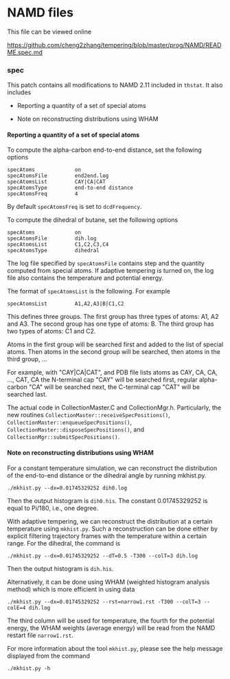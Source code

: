 # NAMD files

This file can be viewed online

https://github.com/cheng2zhang/tempering/blob/master/prog/NAMD/README.spec.md

### spec

This patch contains all modifications to NAMD 2.11 included in `thstat`.
It also includes

 * Reporting a quantity of a set of special atoms

 * Note on reconstructing distributions using WHAM

#### Reporting a quantity of a set of special atoms


To compute the alpha-carbon end-to-end distance,
set the following options
```
specAtoms             on
specAtomsFile         end2end.log
specAtomsList         CAY|CA|CAT
specAtomsType         end-to-end distance
specAtomsFreq         4
```
By default `specAtomsFreq` is set to `dcdFrequency`.

To compute the dihedral of butane,
set the following options
```
specAtoms             on
specAtomsFile         dih.log
specAtomsList         C1,C2,C3,C4
specAtomsType         dihedral
```

The log file specified by `specAtomsFile` contains step and the quantity computed from special atoms.
If adaptive tempering is turned on, the log file also contains the temperature and potential energy.

The format of `specAtomsList` is the following. For example
```
specAtomsList         A1,A2,A3|B|C1,C2
```
This defines three groups.
The first group has three types of atoms: A1, A2 and A3.
The second group has one type of atoms: B.
The third group has two types of atoms: C1 and C2.

Atoms in the first group will be searched first and added to the list of special atoms.
Then atoms in the second group will be searched, then atoms in the third group, ...

For example, with "CAY|CA|CAT", and PDB file lists atoms as
CAY, CA, CA, ..., CAT, CA
the N-terminal cap "CAY" will be searched first,
regular alpha-carbon "CA" will be searched next,
the C-terminal cap "CAT" will be searched last.

The actual code in CollectionMaster.C and CollectionMgr.h.
Particularly, the new routines
`CollectionMaster::receiveSpecPositions()`, `CollectionMaster::enqueueSpecPositions()`,
`CollectionMaster::disposeSpecPositions()`, and `CollectionMgr::submitSpecPositions()`.


#### Note on reconstructing distributions using WHAM

For a constant temperature simulation, we can reconstruct
the distribution of the end-to-end distance or the dihedral angle
by running mkhist.py.
```
./mkhist.py --dx=0.01745329252 dih0.log
```
Then the output histogram is `dih0.his`.
The constant 0.01745329252 is equal to Pi/180, i.e., one degree.

With adaptive tempering, we can reconstruct the distribution
at a certain temperature using `mkhist.py`.
Such a reconstruction can be done either by explicit filtering
trajectory frames with the temperature within a certain range.
For the dihedral, the command is
```
./mkhist.py --dx=0.01745329252 --dT=0.5 -T300 --colT=3 dih.log
```
Then the output histogram is `dih.his`.

Alternatively, it can be done using WHAM (weighted histogram analysis method)
which is more efficient in using data
```
./mkhist.py --dx=0.01745329252 --rst=narrow1.rst -T300 --colT=3 --colE=4 dih.log
```
The third column will be used for temperature, the fourth for the potential energy,
the WHAM weights (average energy) will be read from the NAMD restart file `narrow1.rst`.

For more information about the tool `mkhist.py`, please see the help message displayed from the command
```
./mkhist.py -h
```
